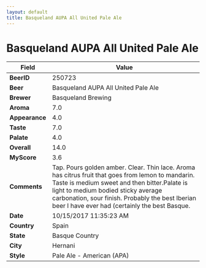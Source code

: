 ```yaml
---
layout: default
title: Basqueland AUPA All United Pale Ale
---
```


# Basqueland AUPA All United Pale Ale

| Field         | Value     |
|---------------|-----------|
| **BeerID** | 250723 |
| **Beer** | Basqueland AUPA All United Pale Ale |
| **Brewer** | Basqueland Brewing |
| **Aroma** | 7.0 |
| **Appearance** | 4.0 |
| **Taste** | 7.0 |
| **Palate** | 4.0 |
| **Overall** | 14.0 |
| **MyScore** | 3.6 |
| **Comments** | Tap. Pours golden amber. Clear. Thin lace. Aroma has citrus fruit that goes from lemon to mandarin. Taste is medium sweet and then bitter.Palate is light to medium bodied sticky average carbonation, sour finish. Probably the best Iberian beer I have ever had &#40;certainly the best Basque. |
| **Date** | 10/15/2017 11:35:23 AM |
| **Country** | Spain |
| **State** | Basque Country |
| **City** | Hernani |
| **Style** | Pale Ale - American (APA) |
